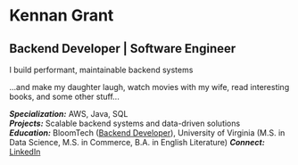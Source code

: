 # Kennan Grant
## Backend Developer | Software Engineer

I build performant, maintainable backend systems

...and make my daughter laugh, watch movies with my wife, read interesting books, and some other stuff...

***Specialization:*** AWS, Java, SQL  
***Projects:*** Scalable backend systems and data-driven solutions  
***Education:*** BloomTech ([Backend Developer](https://www.bloomtech.com/courses/backend-development)), University of Virginia (M.S. in Data Science, M.S. in Commerce, B.A. in English Literature)
***Connect:*** [LinkedIn](https://www.linkedin.com/in/kennan-grant/)
